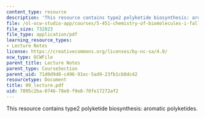 ```yaml
---
content_type: resource
description: 'This resource contains type2 polyketide biosynthesis: aromatic polyketides.'
file: /ol-ocw-studio-app/courses/5-451-chemistry-of-biomolecules-i-fall-2005/7895c2ba074678e8f9e870fe17272af2_09_lecture.pdf
file_size: 732823
file_type: application/pdf
learning_resource_types:
- Lecture Notes
license: https://creativecommons.org/licenses/by-nc-sa/4.0/
ocw_type: OCWFile
parent_title: Lecture Notes
parent_type: CourseSection
parent_uid: 71d0d9d8-c496-91ec-5ad9-23fb1cb8dc42
resourcetype: Document
title: 09_lecture.pdf
uid: 7895c2ba-0746-78e8-f9e8-70fe17272af2
---
```

This resource contains type2 polyketide biosynthesis: aromatic polyketides.